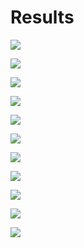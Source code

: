 # Results



![](prov_knowledge.png)

![](prov_mededu.png)

![](cadre_knowledge.png)

![](scatter_cadre_knowledge.png)

![](treat_scatter_age.png)

![](treat_knowledge_score.png)

![](treat_percentile_lowess_2.png)

![](treat_scatter_knowledge.png)

![](prov_des.png)

![](scatter_cadre_knowledge.png)

![](prov_mededu_bar.png)